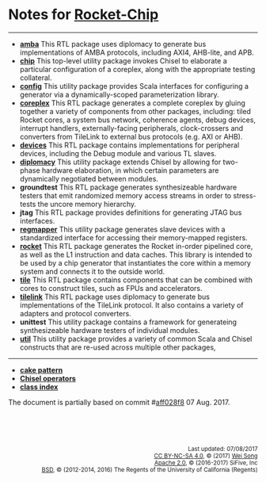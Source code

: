 Notes for [Rocket-Chip](https://github.com/freechipsproject/rocket-chip)
================

**************

+ **[amba](amba.md)**
This RTL package uses diplomacy to generate bus implementations of AMBA protocols, including AXI4, AHB-lite, and APB.
+ **[chip](chip.md)**
This top-level utility package invokes Chisel to elaborate a particular configuration of a coreplex,
along with the appropriate testing collateral.
+ **[config](config.md)**
This utility package provides Scala interfaces for configuring a generator via a dynamically-scoped
parameterization library.
+ **[coreplex](coreplex.md)**
This RTL package generates a complete coreplex by gluing together a variety of components from other packages,
including: tiled Rocket cores, a system bus network, coherence agents, debug devices, interrupt handlers, externally-facing peripherals,
clock-crossers and converters from TileLink to external bus protocols (e.g. AXI or AHB).
+ **[devices](devices.md)**
This RTL package contains implementations for peripheral devices, including the Debug module and various TL slaves.
+ **[diplomacy](diplomacy.md)**
This utility package extends Chisel by allowing for two-phase hardware elaboration, in which certain parameters
are dynamically negotiated between modules.
+ **groundtest**
This RTL package generates synthesizeable hardware testers that emit randomized
memory access streams in order to stress-tests the uncore memory hierarchy.
+ **jtag**
This RTL package provides definitions for generating JTAG bus interfaces. 
+ **[regmapper](regmapper.md)**
This utility package generates slave devices with a standardized interface for accessing their memory-mapped registers.
+ **[rocket](rocket.md)**
This RTL package generates the Rocket in-order pipelined core,
as well as the L1 instruction and data caches.
This library is intended to be used by a chip generator that instantiates the
core within a memory system and connects it to the outside world.
+ **[tile](tile.md)**
This RTL package contains components that can be combined with cores to construct tiles, such as FPUs and accelerators.
+ **[tilelink](tilelink.md)**
This RTL package uses diplomacy to generate bus implementations of the TileLink protocol. It also contains a variety
of adapters and protocol converters.
+ **unittest**
This utility package contains a framework for generateing synthesizeable hardware testers of individual modules.
+ **[util](util.md)**
This utility package provides a variety of common Scala and Chisel constructs that are re-used across
multiple other packages,

*******************

+ **[cake pattern](other/cake_pattern.md)**
+ **[Chisel operators](other/chisel_op.md)**
+ **[class index](other/index.md)**

The document is partially based on commit \#[aff028f8](https://github.com/freechipsproject/rocket-chip/tree/aff028f8f050d707ed0e126211760878d8b9744c) 07 Aug. 2017.

<br><br><br><p align="right">
<sub>
Last updated: 07/08/2017<br>
[CC BY-NC-SA 4.0](https://creativecommons.org/licenses/by-nc-sa/4.0/), &copy; (2017) [Wei Song](mailto:wsong83@gmail.com)<br>
[Apache 2.0](https://github.com/freechipsproject/rocket-chip/blob/master/LICENSE.SiFive), &copy; (2016-2017) SiFive, Inc<br>
[BSD](https://github.com/freechipsproject/rocket-chip/blob/master/LICENSE.Berkeley), &copy; (2012-2014, 2016) The Regents of the University of California (Regents)
</sub>
</p>
